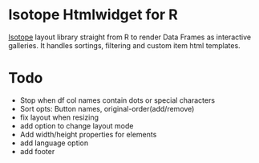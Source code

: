 # Isotope Htmlwidget for R

[Isotope](http://isotope.metafizzy.co/) layout library straight from R to render Data Frames as interactive galleries.
It handles sortings, filtering and custom item html templates.


# Todo

- Stop when df col names contain dots or special characters
- Sort opts: Button names, original-order(add/remove)
- fix layout when resizing
- add option to change layout mode
- Add width/height properties for elements
- add language option
- add footer

